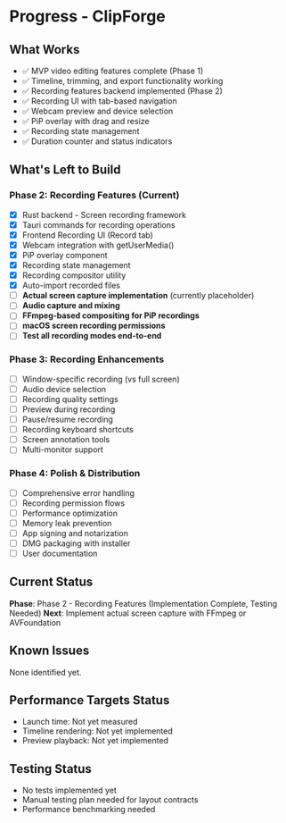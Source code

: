 # Progress - ClipForge

## What Works
- ✅ MVP video editing features complete (Phase 1)
- ✅ Timeline, trimming, and export functionality working
- ✅ Recording features backend implemented (Phase 2)
- ✅ Recording UI with tab-based navigation
- ✅ Webcam preview and device selection
- ✅ PiP overlay with drag and resize
- ✅ Recording state management
- ✅ Duration counter and status indicators

## What's Left to Build

### Phase 2: Recording Features (Current)
- [x] Rust backend - Screen recording framework
- [x] Tauri commands for recording operations
- [x] Frontend Recording UI (Record tab)
- [x] Webcam integration with getUserMedia()
- [x] PiP overlay component
- [x] Recording state management
- [x] Recording compositor utility
- [x] Auto-import recorded files
- [ ] **Actual screen capture implementation** (currently placeholder)
- [ ] **Audio capture and mixing**
- [ ] **FFmpeg-based compositing for PiP recordings**
- [ ] **macOS screen recording permissions**
- [ ] **Test all recording modes end-to-end**

### Phase 3: Recording Enhancements
- [ ] Window-specific recording (vs full screen)
- [ ] Audio device selection
- [ ] Recording quality settings
- [ ] Preview during recording
- [ ] Pause/resume recording
- [ ] Recording keyboard shortcuts
- [ ] Screen annotation tools
- [ ] Multi-monitor support

### Phase 4: Polish & Distribution
- [ ] Comprehensive error handling
- [ ] Recording permission flows
- [ ] Performance optimization
- [ ] Memory leak prevention
- [ ] App signing and notarization
- [ ] DMG packaging with installer
- [ ] User documentation

## Current Status
**Phase**: Phase 2 - Recording Features (Implementation Complete, Testing Needed)
**Next**: Implement actual screen capture with FFmpeg or AVFoundation

## Known Issues
None identified yet.

## Performance Targets Status
- Launch time: Not yet measured
- Timeline rendering: Not yet implemented
- Preview playback: Not yet implemented

## Testing Status
- No tests implemented yet
- Manual testing plan needed for layout contracts
- Performance benchmarking needed
